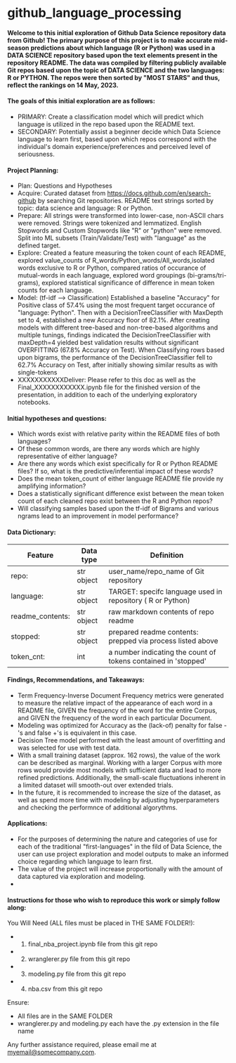 # github_language_processing

#### Welcome to this initial exploration of Github Data Science repository data from Github!  The primary purpose of this project is to make accurate mid-season predictions about which language (R or Python) was used in a DATA SCIENCE repository based upon the text elements present in the repository README. The data was compiled by filtering publicly available Git repos based upon the topic of DATA SCIENCE and the two languages: R or PYTHON.  The repos were then sorted by "MOST STARS" and thus, reflect the rankings on 14 May, 2023.  

#### The goals of this initial exploration are as follows:
- PRIMARY: Create a classification model which will predict which language is utilized in the repo based upon the README text.
- SECONDARY: Potentially assist a beginner decide which Data Science language to learn first, based upon which repos correspond with the individual's domain experience/preferences and perceived level of seriousness.

#### Project Planning:
- Plan: Questions and Hypotheses
- Acquire: Curated dataset from https://docs.github.com/en/search-github by searching Git repositories.  README text strings sorted by topic: data science and language: R or Python.
- Prepare: All strings were transformed into lower-case, non-ASCII chars were removed.  Strings were tokenized and lemmatized.  English Stopwords and Custom Stopwords like "R" or "python" were removed. Split into ML subsets (Train/Validate/Test) with "language" as the defined target.
- Explore: Created a feature measuring the token count of each README, explored value_counts of R_words/Python_words/All_words,isolated words exclusive to R or Python, compared ratios of occurance of mutual-words in each language, explored word groupings (bi-grams/tri-grams), explored statistical significance of difference in mean token counts for each language.
- Model: (tf-idf --> Classification) Established a baseline "Accuracy" for Positive class of 57.4% using the most frequent target occurance of "language: Python".  Then with a DecisionTreeClassifier with MaxDepth set to 4, established a new Accuracy floor of 82.1%. After creating models with different tree-based and non-tree-based algorithms and multiple tunings, findings indicated the DecisionTreeClassifier with maxDepth=4 yielded best validation results without significant OVERFITTING (67.8% Accuracy on Test).  When Classifying rows based upon bigrams, the performance of the DecisionTreeClassifier fell to 62.7% Accuracy on Test, after initially showing similar results as with single-tokens
- XXXXXXXXXXXDeliver: Please refer to this doc as well as the Final_XXXXXXXXXXXX.ipynb file for the finished version of the presentation, in addition to each of the underlying exploratory notebooks.

#### Initial hypotheses and questions:
* Which words exist with relative parity within the README files of both languages? 
* Of these common words, are there any words which are highly representative of either language? 
* Are there any words which exist specifically for R or Python README files?  If so, what is the predictive/inferential impact of these words?
* Does the mean token_count of either language README file provide ny amplifying information? 
* Does a statistically significant difference exist between the mean token count of each cleaned repo exist between the R and Python repos? 
* Will classifying samples based upon the tf-idf of Bigrams and various ngrams lead to an improvement in model performance?

#### Data Dictionary: 

|Feature |  Data type | Definition |
|---|---|---|
| repo: | str object | user_name/repo_name of Git repository |
| language: | str object | TARGET: specifc language used in repository ( R or Python) |
| readme_contents: | str object | raw markdown contents of repo readme |
| stopped: | str object | prepared readme contents: prepped via process listed above |
| token_cnt: | int | a number indicating the count of tokens contained in 'stopped' |

#### Findings, Recommendations, and Takeaways:

- Term Frequency-Inverse Document Frequency metrics were generated to measure the relative impact of the appearance of each word in a README file, GIVEN the frequency of the word for the entire Corpus, and GIVEN the frequency of the word in each particular Document.  
- Modeling was optimized for Accuracy as the (lack-of) penalty for false -'s and false +'s is equivalent in this case.
- Decision Tree model performed with the least amount of overfitting and was selected for use with test data. 
- With a small training dataset (approx. 162 rows), the value of the work can be described as marginal.  Working with a larger Corpus with more rows would provide most models with sufficient data and lead to more refined predictions.  Additionally, the small-scale fluctuations inherent in a limited dataset will smooth-out over extended trials.
- In the future, it is recommended to increase the size of the dataset, as well as spend more time with modeling by adjusting hyperparameters and checking the performnce of additional algorythms.

#### Applications:

- For the purposes of determining the nature and categories of use for each of the traditional "first-languages" in the fild of Data Science, the user can use project exploration and model outputs to make an informed choice regarding which language to learn first.
- The value of the project will increase proportionally with the amount of data captured via exploration and modeling.
- 

#### Instructions for those who wish to reproduce this work or simply follow along:
You Will Need (ALL files must be placed in THE SAME FOLDER!):
- 1. final_nba_project.ipynb file from this git repo
- 2. wranglerer.py file from this git repo
- 3. modeling.py file from this git repo
- 4. nba.csv from this git repo

Ensure:
- All files are in the SAME FOLDER
- wranglerer.py and modeling.py each have the .py extension in the file name

Any further assistance required, please email me at myemail@somecompany.com.

